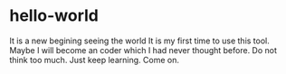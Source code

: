 # hello-world
It is a new begining seeing the world
It is my first time to use this tool. Maybe I will become an coder which I had never thought before.
Do not think too much. Just keep learning. Come on.
